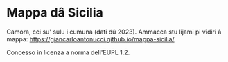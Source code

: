 # Mappa dâ Sicilia

Camora, cci su' sulu i cumuna (dati dû 2023). Ammacca stu lijami pi vìdiri â mappa: https://giancarloantonucci.github.io/mappa-sicilia/

Concesso in licenza a norma dell'EUPL 1.2.
